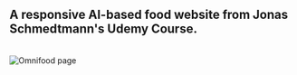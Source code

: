 ## A responsive AI-based food website from Jonas Schmedtmann's Udemy Course.
<br>
<img align="center" alt="Omnifood page" src="/responsive_omnifood/img/Omnifoodpage.png"/>
